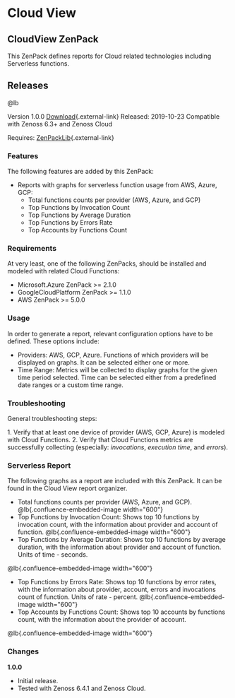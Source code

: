 # Cloud View

## CloudView ZenPack

This ZenPack defines reports for
Cloud related technologies including Serverless functions.

## Releases

@lb[](img/zenpack-image2019-10-24_12-11-20.png)

Version 1.0.0 [Download](https://delivery.zenoss.com/){.external-link}
      Released: 2019-10-23
      Compatible with Zenoss 6.3+ and Zenoss Cloud

  Requires: [ZenPackLib](https://help.zenoss.com/in/zenpack-catalog/open-source/zenpacklib){.external-link}

### Features

The following features are added by this ZenPack:

-   Reports with graphs for serverless function usage from AWS, Azure,
    GCP:
    -   Total functions counts per provider (AWS, Azure, and GCP)
    -   Top Functions by Invocation Count
    -   Top Functions by Average Duration
    -   Top Functions by Errors Rate
    -   Top Accounts by Functions Count

### Requirements

At very least, one of the following ZenPacks, should be installed and
modeled with related Cloud Functions:

-   Microsoft.Azure ZenPack &gt;= 2.1.0
-   GoogleCloudPlatform ZenPack &gt;= 1.1.0
-   AWS ZenPack &gt;= 5.0.0

### Usage

In order to generate a report, relevant configuration options have to be
defined. These options include:

-   Providers: AWS, GCP, Azure. Functions of which providers will be
    displayed on graphs. It can be selected either one or more.
-   Time Range: Metrics will be collected to display graphs for the
    given time period selected.  Time can be selected either from a
    predefined date ranges or a custom time range.

### Troubleshooting

General troubleshooting steps:

1\. Verify that at least one device of provider (AWS, GCP, Azure) is
modeled with Cloud Functions.
2. Verify that Cloud Functions metrics are successfully collecting
(especially: *invocations*, *execution time*, and *errors*).

### Serverless Report

The following graphs as a report are included with this ZenPack. It can
be found in the Cloud View report organizer.

-   Total functions counts per provider (AWS, Azure, and GCP).
    @lb[](img/zenpack-providers_graph.png){.confluence-embedded-image width="600"}
-   Top Functions by Invocation Count: Shows top 10 functions by
    invocation count, with the information about provider and account of
    function.
    @lb[](img/zenpack-invocations_graph.png){.confluence-embedded-image width="600"}
-   Top Functions by Average Duration: Shows top 10 functions by average
    duration, with the information about provider and account of
    function. Units of time - seconds.

@lb[](img/zenpack-duration_average_graph.png){.confluence-embedded-image width="600"}

-   Top Functions by Errors Rate: Shows top 10 functions by error rates,
    with the information about provider, account, errors and invocations
    count of function. Units of rate - percent.
    @lb[](img/zenpack-error_rates_graph.png){.confluence-embedded-image width="600"}
-   Top Accounts by Functions Count: Shows top 10 accounts by functions
    count, with the information about the provider of account.

@lb[](img/zenpack-accounts_graph.png){.confluence-embedded-image width="600"}

### Changes

**1.0.0**

-   Initial release.
-   Tested with Zenoss 6.4.1 and Zenoss
    Cloud.
